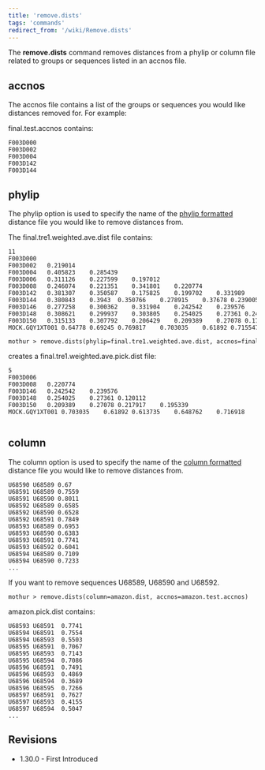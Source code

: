 ```yaml
---
title: 'remove.dists'
tags: 'commands'
redirect_from: '/wiki/Remove.dists'
---
```

The **remove.dists** command removes distances
from a phylip or column file related to groups or sequences listed in an
accnos file.


## accnos

The accnos file contains a list of the groups or sequences you would
like distances removed for. For example:

final.test.accnos contains:

    F003D000   
    F003D002
    F003D004       
    F003D142   
    F003D144 

## phylip

The phylip option is used to specify the name of the [ phylip
formatted](phylip-formatted_distance_matrix) distance file
you would like to remove distances from.

The final.tre1.weighted.ave.dist file contains:

    11
    F003D000   
    F003D002   0.219014    
    F003D004   0.405823    0.285439    
    F003D006   0.311126    0.227599    0.197012    
    F003D008   0.246074    0.221351    0.341801    0.220774    
    F003D142   0.381307    0.350587    0.175825    0.199702    0.331989    
    F003D144   0.380843    0.3943  0.350766    0.278915    0.37678 0.239005    
    F003D146   0.277258    0.300362    0.331904    0.242542    0.239576    0.246918    0.160718    
    F003D148   0.308621    0.299937    0.303805    0.254025    0.27361 0.246377    0.15778 0.120112    
    F003D150   0.315133    0.307792    0.206429    0.209389    0.27078 0.179998    0.260263    0.217917    0.195339    
    MOCK.GQY1XT001 0.64778 0.69245 0.769817    0.703035    0.61892 0.715547    0.662322    0.613735    0.648762    0.716918    

    mothur > remove.dists(phylip=final.tre1.weighted.ave.dist, accnos=final.test.accnos)

creates a final.tre1.weighted.ave.pick.dist file:

    5
    F003D006   
    F003D008   0.220774    
    F003D146   0.242542    0.239576    
    F003D148   0.254025    0.27361 0.120112    
    F003D150   0.209389    0.27078 0.217917    0.195339    
    MOCK.GQY1XT001 0.703035    0.61892 0.613735    0.648762    0.716918    
           

## column

The column option is used to specify the name of the [ column
formatted](column-formatted_distance_matrix) distance file
you would like to remove distances from.

    U68590 U68589 0.67
    U68591 U68589 0.7559
    U68591 U68590 0.8011
    U68592 U68589 0.6585
    U68592 U68590 0.6528
    U68592 U68591 0.7849
    U68593 U68589 0.6953
    U68593 U68590 0.6383
    U68593 U68591 0.7741
    U68593 U68592 0.6041
    U68594 U68589 0.7109
    U68594 U68590 0.7233
    ...

If you want to remove sequences U68589, U68590 and U68592.

    mothur > remove.dists(column=amazon.dist, accnos=amazon.test.accnos)

amazon.pick.dist contains:

    U68593 U68591  0.7741
    U68594 U68591  0.7554
    U68594 U68593  0.5503
    U68595 U68591  0.7067
    U68595 U68593  0.7143
    U68595 U68594  0.7086
    U68596 U68591  0.7491
    U68596 U68593  0.4869
    U68596 U68594  0.3689
    U68596 U68595  0.7266
    U68597 U68591  0.7627
    U68597 U68593  0.4155
    U68597 U68594  0.5047
    ...

## Revisions

-   1.30.0 - First Introduced


